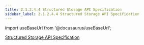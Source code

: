 ```yaml
---
title: 2.1.2.4.4 Structured Storage API Specification
sidebar_label: 2.1.2.4.4 Structured Storage API Specification
---
```


import useBaseUrl from '@docusaurus/useBaseUrl';

[Structured Storage API Specification](../../../artifacts/structured_storage_api_specification)
